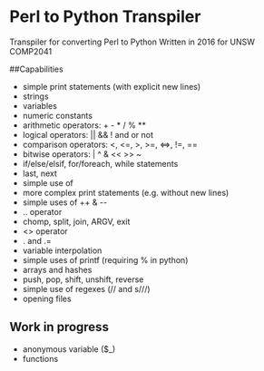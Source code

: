 # Perl to Python Transpiler

Transpiler for converting Perl to Python
Written in 2016 for UNSW COMP2041

##Capabilities
* simple print statements (with explicit new lines)
* strings
* variables
* numeric constants
* arithmetic operators: + - * / % \*\*
* logical operators: || && ! and or not
* comparison operators: <, <=, >, >=, <=>, !=, ==
* bitwise operators: | ^ & << >> ~
* if/else/elsif, for/foreach, while statements
* last, next
* simple use of <STDIN>
* more complex print statements (e.g. without new lines)
* simple uses of ++ & --
* .. operator
* chomp, split, join, ARGV, exit
* <> operator
* . and .=
* variable interpolation
* simple uses of printf (requiring % in python)
* arrays and hashes
* push, pop, shift, unshift, reverse
* simple use of regexes (// and s///)
* opening files

## Work in progress
* anonymous variable ($_)
* functions
